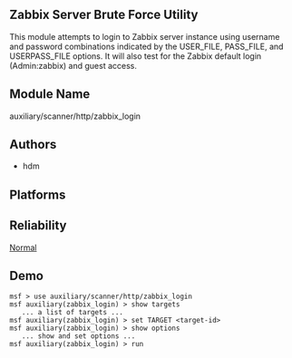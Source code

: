 ## Zabbix Server Brute Force Utility

This module attempts to login to Zabbix server instance 
using username and password combinations indicated by the 
USER_FILE, PASS_FILE, and USERPASS_FILE options. It will 
also test for the Zabbix default login (Admin:zabbix) and 
guest access.


## Module Name
auxiliary/scanner/http/zabbix_login

## Authors
* hdm





## Platforms


## Reliability
[Normal](https://github.com/rapid7/metasploit-framework/wiki/Exploit-Ranking)

## Demo

```
msf > use auxiliary/scanner/http/zabbix_login
msf auxiliary(zabbix_login) > show targets
   ... a list of targets ...
msf auxiliary(zabbix_login) > set TARGET <target-id>
msf auxiliary(zabbix_login) > show options
   ... show and set options ...
msf auxiliary(zabbix_login) > run
```
    
    